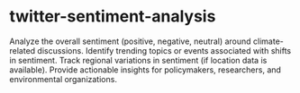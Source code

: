 # twitter-sentiment-analysis
Analyze the overall sentiment (positive, negative, neutral) around climate-related discussions. Identify trending topics or events associated with shifts in sentiment. Track regional variations in sentiment (if location data is available). Provide actionable insights for policymakers, researchers, and environmental organizations.
